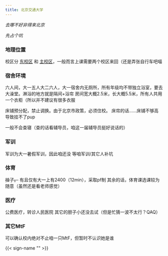 ```yaml
---
title: 北京交通大学
---
```


*去哪不好非得来北京*

*先占个坑*

### 地理位置

校区分 [东校区](https://amap.com/place/B000A4EBC7) 和 [主校区](https://amap.com/place/B000A81K18)，一般而言上课需要两个校区来回（还是弄张自行车吧喵

### 宿舍环境
六人间，大一五人大二六人，大一宿舍内无厕所，所有年级均不带独立浴室，要去大澡堂。淋浴的地方就是隔间+浴帘
房间宽大概2.5米，长大概5.5米，所有人共用一个衣柜（所以并不建议有很多衣服

床铺预分配，禁止调换。由于北京市政策，必须住校。
床帘的话……床铺不够高导致挂不了pup

一般不会查寝（查的话看辅导员，咱这一届辅导员挺好说话的）

### 军训
军训为大一暑假军训，因此咱还没
等咱军训/其它人补坑

### 体育
~~挂了。~~
有且仅有大一上有2400（12min），采取pf制
其余的话，体育课选课较为随意（虽然还是看老师感觉）

### 医疗
公费医疗，转诊人民医院
其它的胆子小还没去试（但是忙猜一波不太行？QAQ）

### 其它MtF
可以确认校内绝对不止咱一只MtF，但暂时不认识她是谁

{{< sign-name "" >}}
